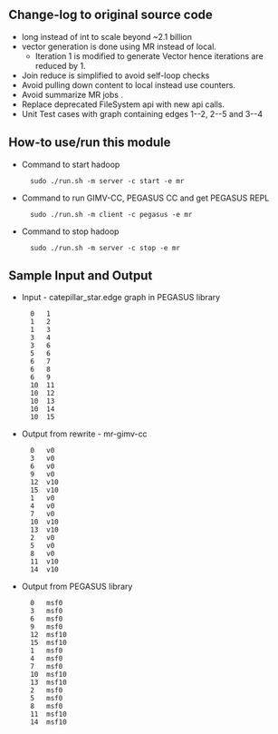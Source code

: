 Change-log to original source code
-------------------------------------
* long instead of int to scale beyond ~2.1 billion
* vector generation is done using MR instead of  local.
    * Iteration 1 is modified to generate Vector hence iterations are reduced by 1.
* Join reduce is simplified to avoid self-loop checks
* Avoid pulling down content to local instead use counters.
* Avoid summarize MR jobs .
* Replace deprecated FileSystem api with new api calls.
* Unit Test cases with graph containing edges 1--2, 2--5 and 3--4

How-to use/run this module
--------------------------
* Command to start hadoop
    
        sudo ./run.sh -m server -c start -e mr
* Command to run GIMV-CC, PEGASUS CC and get PEGASUS REPL
        
        sudo ./run.sh -m client -c pegasus -e mr
* Command to stop hadoop
    
        sudo ./run.sh -m server -c stop -e mr
        
Sample  Input and Output
------------------------
* Input - catepillar_star.edge graph in PEGASUS library

        0	1
        1	2
        1	3
        3	4
        3	6
        5	6
        6	7
        6	8
        6	9
        10	11
        10	12
        10	13
        10	14
        10	15

* Output from rewrite - mr-gimv-cc

        0	v0
        3	v0
        6	v0
        9	v0
        12	v10
        15	v10
        1	v0
        4	v0
        7	v0
        10	v10
        13	v10
        2	v0
        5	v0
        8	v0
        11	v10
        14	v10
        
* Output from PEGASUS library

        0	msf0
        3	msf0
        6	msf0
        9	msf0
        12	msf10
        15	msf10
        1	msf0
        4	msf0
        7	msf0
        10	msf10
        13	msf10
        2	msf0
        5	msf0
        8	msf0
        11	msf10
        14	msf10

        
        
        
        